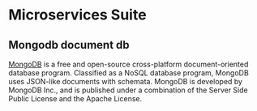 # Microservices Suite

## Mongodb document db

[MongoDB](https://hub.docker.com/_/mongo) is a free and open-source cross-platform document-oriented database program. Classified as a NoSQL database program, MongoDB uses JSON-like documents with schemata. MongoDB is developed by MongoDB Inc., and is published under a combination of the Server Side Public License and the Apache License.

<!-- docker-compose

# Use root/example as user/password credentials
version: '3.1'

services:

  mongo:
    image: mongo
    restart: always
    environment:
      MONGO_INITDB_ROOT_USERNAME: root
      MONGO_INITDB_ROOT_PASSWORD: example

  mongo-express:
    image: mongo-express
    restart: always
    ports:
      - 8081:8081
    environment:
      ME_CONFIG_MONGODB_ADMINUSERNAME: root
      ME_CONFIG_MONGODB_ADMINPASSWORD: example
      ME_CONFIG_MONGODB_URL: mongodb://root:example@mongo:27017/
 -->